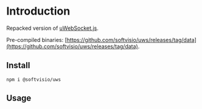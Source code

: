 # Introduction

Repacked version of [uWebSocket.js](https://github.com/uNetworking/uWebSockets.js).

Pre-compiled binaries: [https://github.com/softvisio/uws/releases/tag/data](https://github.com/softvisio/uws/releases/tag/data).

## Install

```shell
npm i @softvisio/uws
```

## Usage

<!-- Tell about how to use the project, give code examples -->
